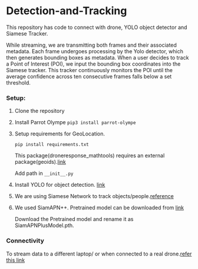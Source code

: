 # Detection-and-Tracking

This repository has code to connect with drone, YOLO object detector and Siamese Tracker. 

While streaming, we are transmitting both frames and their associated metadata. Each frame undergoes processing by the Yolo detector, which then generates bounding boxes as metadata. When a user decides to track a Point of Interest (POI), we input the bounding box coordinates into the Siamese tracker. This tracker continuously monitors the POI until the average confidence across ten consecutive frames falls below a set threshold.

### Setup:


1. Clone the repository
2. Install Parrot Olympe ```pip3 install parrot-olympe```
3. Setup requirements for GeoLocation.
   
    ```pip install requirements.txt```
   
    This package(droneresponse_mathtools) requires an external package(geoids).[link](https://sourceforge.net/projects/geographiclib/files/geoids-distrib/egm96-5.tar.bz2/download?use_mirror=cfhcable)

    Add path in `__init__.py`

4. Install YOLO for object detection. [link](https://docs.ultralytics.com/)
5. We are using Siamese Network to track objects/people.[reference](https://github.com/vision4robotics/SiamAPN)
6. 
    We used SiamAPN++. Pretrained model can be downloaded from [link](https://github.com/vision4robotics/SiamAPN#siamapn-1)
   
    Download the Pretrained model and rename it as SiamAPNPlusModel.pth.


### Connectivity

To stream data to a different laptop/ or when connected to a real drone.[refer this link](https://github.com/UAVLab-SLU/Aerial-video-annotator/tree/repo-split#connectivity)
